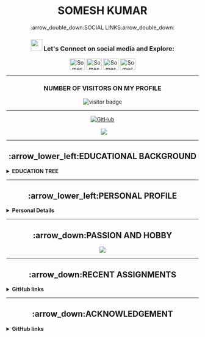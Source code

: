 <h1 align="center"> SOMESH KUMAR </h1>

<p align="center">
:arrow_double_down:SOCIAL LINKS:arrow_double_down:
<h3 align="center"> <img src="https://raw.githubusercontent.com/iampavangandhi/iampavangandhi/master/gifs/Hi.gif" width="30px"> Let's Connect on social media and Explore:</h3>
<p align="center">
<a href="https://twitter.com/SomeshG43717565" target="blank"><img align="center" src="https://cdn.jsdelivr.net/npm/simple-icons@3.0.1/icons/twitter.svg" alt="Somesh Gupta" height="30" width="40" /></a> 
<a href="https://www.linkedin.com/in/somesh-kumar-4995b2121/" target="blank"><img align="center" src="https://cdn.jsdelivr.net/npm/simple-icons@3.0.1/icons/linkedin.svg" alt="Somesh Kumar" height="30" width="40" /></a>
<a href="https://www.instagram.com/s0m.gupta/" target="blank"><img align="center" src="https://cdn.jsdelivr.net/npm/simple-icons@3.0.1/icons/instagram.svg" alt="Somesh Gupta" height="30" width="40" /></a>
<a href="https://www.youtube.com/channel/UCWKWilgAj2KOjZScVH9jlxw" target="blank"><img align="center" src="https://cdn.jsdelivr.net/npm/simple-icons@3.0.1/icons/youtube.svg" alt="Somesh Kumar" height="30" width="40" /></a>
</p>

-----

  <h3 align="center"> NUMBER OF VISITORS ON MY PROFILE </h3> 
 <p align="center"><img src="https://visitor-badge.glitch.me/badge?page_id=somgithub111.somgithub111" alt="visitor badge"/></p>

-------
 <p align="center"> <a href="https://github-readme-stats.vercel.app/api?username=somgithub111&show_icons=true&theme=gotham%22%20alt=%22somgithub111"><img align="center" alt="GitHub" src="https://img.shields.io/badge/Quick Analysis of my github statistics%20-%23121011.svg?&style=for-the-badge&logo=github&logoColor=white"/></a></p>
 

 <p align="center">&nbsp; <img align="center" src="https://github-readme-stats.vercel.app/api?username=somgithub111&show_icons=true&theme=gotham%22%20alt=%22somgithub111" /> </p>

-----

<h2 align="center"> :arrow_lower_left:EDUCATIONAL BACKGROUND </h2> 
<!-- Education Details of Somesh -->
<details close="close"> 
  <summary><b>EDUCATION TREE </b></summary>
  <ol> <br/>
     <li>
      :arrow_down_small:GRADUATION:arrow_down_small:
        </li>
    <br/>
    
| ***Degree/Qualification***  |    ***Institute/School***  |  ***Aggregate***  |    ***Session***  |
| :------: | :-----: | :------: | :-----: |
|B.Tech [Information Technology] |Greater Noida Institute of Technology, Greater Noida[UP]    |66%   |   2013-2017|
      
          
   <br/>                       
   <li>
  :arrow_down_small: <u>INTERMEDIATE</u> :arrow_down_small:
       </li>
       <br/>
       
| ***Degree/Qualification***  |    ***Institute/School***  |  ***Aggregate***  |    ***Session***  |
| :------: | :-----: | :------: | :-----: |
|C.B.S.E [PCME + Informatics Practices] |Guru Gobind Singh Public School, Bokaro[Jharkhand]  |69%   |   2011-2013|     

     
   <br/>                       
   <li>
      :arrow_down_small:MATRICULATION:arrow_down_small:
       </li>
       <br/>
       
| ***Degree/Qualification***  |    ***Institute/School***  |  ***Aggregate***  |    ***Session***  |
| :------: | :-----: | :------: | :-----: |
|C.B.S.E [Science+Maths+SST+Eng+Sanskrit ] |Scottish Public School, Katihar[Bihar]  |9.4 CGPA   |  Upto 2011|     

</ol>
</details>

__________

<h2 align="center">:arrow_lower_left:PERSONAL PROFILE</h2> 
<details close="close"> 
  <summary><b>Personal Details</b></summary>
<ul><br/>
<b>
  Father's Name: </b>
  
```sh
  Sanjay Kumar Gupta
  ```
  <b>
Date Of Birth: </b>

 ```sh
 15th September 1996
  ```
  <b>
Marital Status: </b>

   ```sh
 Unmarried
  ```
 <b> 
Languages: </b>

   ```sh
 English and Hindi
  ```
  <b>
Correspondence Address:</b>

```sh
 House No.10, Wazidpur (Near Jaypee Cosmos) Noida Sector 135, UP-854105
  ```
  <b>
  Permanent Address: </b>
  
  ```sh
  C/O-S.K Gupta, Kalibari Colony "Rajhata" Katihar ,Bihar-854105
  ```
</ul>
</details>

-------

<h2 align="center"> :arrow_down:PASSION AND HOBBY </h2>
<p align="center"><a href="https://github.com/somgithub111/keenable/blob/main/MyPassion.md"><img src="https://www.picgifs.com/graphics/c/click-here/graphics-click-here-851444.gif" border="0" /></a> <a href="https://github.com/somgithub111/keenable/blob/main/MyPassion.md"><My Passion and Hobby/></a></p>

------

<h2 align="center">:arrow_down:RECENT ASSIGNMENTS</h2> 
<details close="close"> 
  <summary><b>GitHub links</b></summary>
  
<ol>
  <ul><br/>
 <p align="center"> <a href="https://github.com/somgithub111/keenable/blob/a674dfcdf891630c6dd765fd92f0de3bcc3389d5/MyPassion.md"><img align="center" alt="GitHub" src="https://img.shields.io/badge/MyPassion.md%20-%23121011.svg?&style=for-the-badge&logo=github&logoColor=white"/></a></p> 
   </ul><br/>
  
 <ul><br/>
 <p align="center"> <a href="https://github.com/somgithub111/keenable/blob/a674dfcdf891630c6dd765fd92f0de3bcc3389d5/Other_Service_Analysis.md"><img align="center" alt="GitHub" src="https://img.shields.io/badge/Other_Service_Analysis.md%20-%23121011.svg?&style=for-the-badge&logo=github&logoColor=white"/></a></p> 
  </ul><br/>

 <ul><br/>
 <p align="center"> <a href="https://github.com/somgithub111/keenable/blob/a674dfcdf891630c6dd765fd92f0de3bcc3389d5/Self_Service_Analysis.md"><img align="center" alt="GitHub" src="https://img.shields.io/badge/Self_Service_Analysis.md%20-%23121011.svg?&style=for-the-badge&logo=github&logoColor=white"/></a></p>  
  </ul><br/>

</ul>
</details>

-------

<h2 align="center"> :arrow_down:ACKNOWLEDGEMENT </h2>
<details close="close"> 
  <summary><b>GitHub links</b></summary>
  
<ol>
  <li><br/>
 <a href="https://github.com/somgithub111/test/blob/6f64eed68c0938920324a7dda606499c9f3a8a2a/Links.md">Best Readme MarkDown files for concepts used in All Assignments</a>            </li><br/>
  
  <li><br/>
 <a href="https://github.com/othneildrew/Best-README-Template/edit/master/README.md">Concept of Lists(ol/ul/li/details) grabbed from this Readme</a>            
   </li><br/>
  
   <li><br/>
 <a href="https://www.webfx.com/tools/emoji-cheat-sheet/">Emoji Cheatlists used for small icons for this assignment</a>            
   </li><br/>
   
   <li><br/>
 <a href="https://github.com/tchapi/markdown-cheatsheet/blob/master/README.md">Markdown Cheatsheets followed to create this Bio Sheet</a>            
   </li><br/>
   
</details>
</ol>
